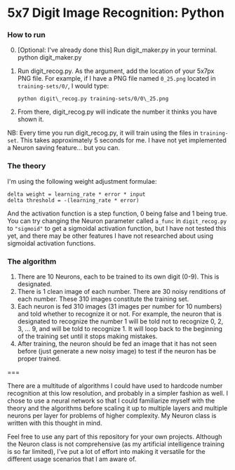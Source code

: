 
# 5x7 Digit Image Recognition: Python

### How to run

0. \[Optional: I've already done this\] Run digit_maker.py in your terminal.
    python digit\_maker.py
1. Run digit_recog.py. As the argument, add the location of your 5x7px PNG file. For example, if I have a PNG file named `0_25.png` located in `training-sets/0/`, I would type:

    `python digit\_recog.py training-sets/0/0\_25.png`
    
2. From there, digit\_recog.py will indicate the number it thinks you have shown it.

NB: Every time you run digit\_recog.py, it will train using the files in `training-set`. This takes approximately 5 seconds for me. I have not yet implemented a Neuron saving feature... but you can.

### The theory

I'm using the following weight adjustment formulae:

    delta weight = learning_rate * error * input
    delta threshold = -(learning_rate * error)

And the activation function is a step function, 0 being false and 1 being true. You can try changing the Neuron parameter called `a_func` in `digit_recog.py` to `"sigmoid"` to get a sigmoidal activation function, but I have not tested this yet, and there may be other features I have not researched about using sigmoidal activation functions.

### The algorithm

1. There are 10 Neurons, each to be trained to its own digit (0-9). This is designated.
2. There is 1 clean image of each number. There are 30 noisy renditions of each number. These 310 images constitute the training set.
2. Each neuron is fed 310 images (31 images per number for 10 numbers) and told whether to recognize it or not. For example, the neuron that is designated to recognize the number 1 will be told not to recognize 0, 2, 3, ... 9, and will be told to recognize 1. It will loop back to the beginning of the training set until it stops making mistakes.
3. After training, the neuron should be fed an image that it has not seen before (just generate a new noisy image) to test if the neuron has be proper trained.

===

There are a multitude of algorithms I could have used to hardcode number recognition at this low resolution, and probably in a simpler fashion as well. I chose to use a neural network so that I could familiarize myself with the theory and the algorithms before scaling it up to multiple layers and multiple neurons per layer for problems of higher complexity. My Neuron class is written with this thought in mind.

Feel free to use any part of this repository for your own projects. Although the Neuron class is not comprehensive (as my artificial intelligence training is so far limited), I've put a lot of effort into making it versatile for the different usage scenarios that I am aware of.
